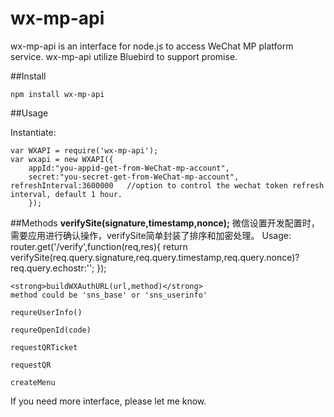 # wx-mp-api

wx-mp-api is an interface for node.js to access WeChat MP platform service. wx-mp-api utilize Bluebird to support promise.

##Install 

    npm install wx-mp-api

##Usage

Instantiate: 

    var WXAPI = require('wx-mp-api');
    var wxapi = new WXAPI({
        appId:"you-appid-get-from-WeChat-mp-account",
        secret:"you-secret-get-from-WeChat-mp-account",
	refreshInterval:3600000   //option to control the wechat token refresh interval, default 1 hour.
        });


##Methods
    <strong>verifySite(signature,timestamp,nonce);</strong>
    微信设置开发配置时，需要应用进行确认操作，verifySite简单封装了排序和加密处理。
    Usage:
        router.get('/verify',function(req,res){
             return verifySite(req.query.signature,req.query.timestamp,req.query.nonce)?req.query.echostr:'';
	});
    
    <strong>buildWXAuthURL(url,method)</strong>
    method could be 'sns_base' or 'sns_userinfo'

    requreUserInfo() 

    requreOpenId(code) 

    requestQRTicket 

    requestQR 

    createMenu 


If you need more interface, please let me know.
